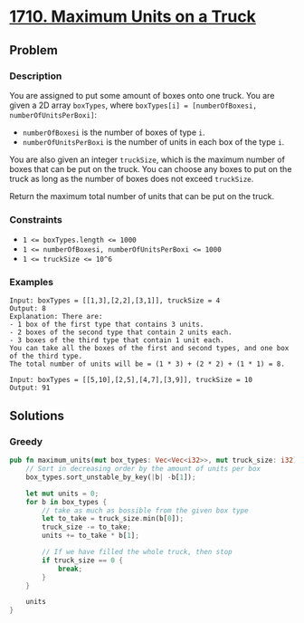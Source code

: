# [1710. Maximum Units on a Truck](https://leetcode.com/problems/maximum-units-on-a-truck/)

## Problem

### Description

You are assigned to put some amount of boxes onto one truck. You are given a 2D
array `boxTypes`, where `boxTypes[i] = [numberOfBoxesi, numberOfUnitsPerBoxi]`:

* `numberOfBoxesi` is the number of boxes of type `i`.
* `numberOfUnitsPerBoxi` is the number of units in each box of the type `i`.

You are also given an integer `truckSize`, which is the maximum number of boxes
that can be put on the truck. You can choose any boxes to put on the truck as
long as the number of boxes does not exceed `truckSize`.

Return the maximum total number of units that can be put on the truck.

### Constraints

* `1 <= boxTypes.length <= 1000`
* `1 <= numberOfBoxesi, numberOfUnitsPerBoxi <= 1000`
* `1 <= truckSize <= 10^6`

### Examples

```text
Input: boxTypes = [[1,3],[2,2],[3,1]], truckSize = 4
Output: 8
Explanation: There are:
- 1 box of the first type that contains 3 units.
- 2 boxes of the second type that contain 2 units each.
- 3 boxes of the third type that contain 1 unit each.
You can take all the boxes of the first and second types, and one box of the third type.
The total number of units will be = (1 * 3) + (2 * 2) + (1 * 1) = 8.
```

```text
Input: boxTypes = [[5,10],[2,5],[4,7],[3,9]], truckSize = 10
Output: 91
```

## Solutions

### Greedy

```rust
pub fn maximum_units(mut box_types: Vec<Vec<i32>>, mut truck_size: i32) -> i32 {
    // Sort in decreasing order by the amount of units per box
    box_types.sort_unstable_by_key(|b| -b[1]);

    let mut units = 0;
    for b in box_types {
        // take as much as bossible from the given box type
        let to_take = truck_size.min(b[0]);
        truck_size -= to_take;
        units += to_take * b[1];

        // If we have filled the whole truck, then stop
        if truck_size == 0 {
            break;
        }
    }

    units
}
```
